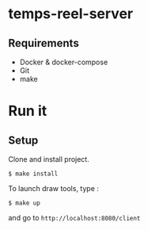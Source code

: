 # temps-reel-server

## Requirements

* Docker & docker-compose
* Git
* make

# Run it

## Setup

Clone and install project.

`$ make install`

To launch draw tools, type  :

`$ make up`

and go to `http://localhost:8080/client`
